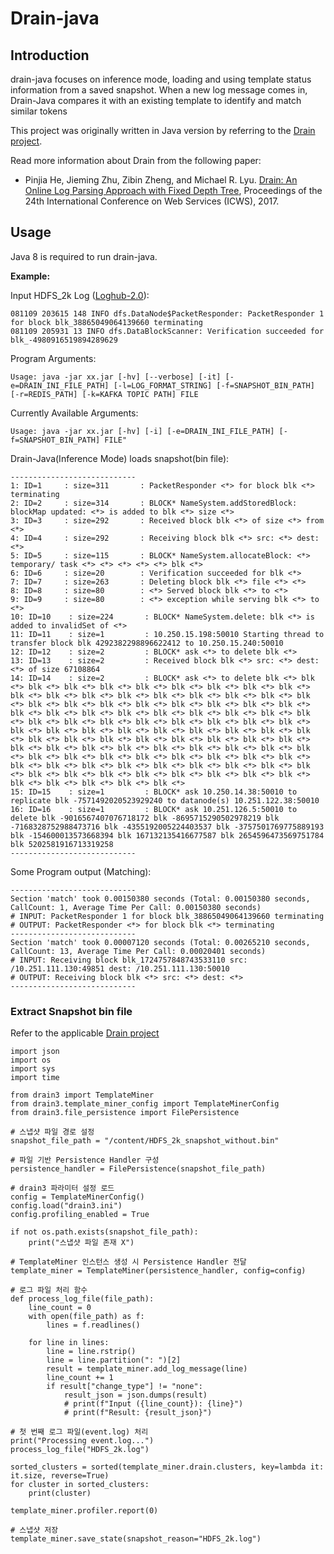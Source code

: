 # Drain-java


## Introduction

drain-java focuses on inference mode, loading and using template status information from a saved snapshot. When a new log message comes in, Drain-Java compares it with an existing template to identify and match similar tokens

This project was originally written in Java version by referring to the [Drain project](https://github.com/logpai/Drain3).

Read more information about Drain from the following paper:
- Pinjia He, Jieming Zhu, Zibin Zheng, and Michael R. Lyu. [Drain: An Online Log Parsing Approach with Fixed Depth Tree](https://jiemingzhu.github.io/pub/pjhe_icws2017.pdf), Proceedings of the 24th International Conference on Web Services (ICWS), 2017.
 
## Usage

Java 8 is required to run drain-java.

**Example:**

Input HDFS_2k Log ([Loghub-2.0](https://github.com/logpai/loghub-2.0)):

```
081109 203615 148 INFO dfs.DataNode$PacketResponder: PacketResponder 1 for block blk_38865049064139660 terminating
081109 205931 13 INFO dfs.DataBlockScanner: Verification succeeded for blk_-4980916519894289629
```

Program Arguments:

```
Usage: java -jar xx.jar [-hv] [--verbose] [-it] [-e=DRAIN_INI_FILE_PATH] [-l=LOG_FORMAT_STRING] [-f=SNAPSHOT_BIN_PATH] [-r=REDIS_PATH] [-k=KAFKA TOPIC PATH] FILE
```

Currently Available Arguments: 

```
Usage: java -jar xx.jar [-hv] [-i] [-e=DRAIN_INI_FILE_PATH] [-f=SNAPSHOT_BIN_PATH] FILE"
```

Drain-Java(Inference Mode) loads snapshot(bin file):

```
----------------------------
1: ID=1     : size=311       : PacketResponder <*> for block blk <*> terminating
2: ID=2     : size=314       : BLOCK* NameSystem.addStoredBlock: blockMap updated: <*> is added to blk <*> size <*>
3: ID=3     : size=292       : Received block blk <*> of size <*> from <*>
4: ID=4     : size=292       : Receiving block blk <*> src: <*> dest: <*>
5: ID=5     : size=115       : BLOCK* NameSystem.allocateBlock: <*> temporary/ task <*> <*> <*> <*> <*> blk <*>
6: ID=6     : size=20        : Verification succeeded for blk <*>
7: ID=7     : size=263       : Deleting block blk <*> file <*> <*>
8: ID=8     : size=80        : <*> Served block blk <*> to <*>
9: ID=9     : size=80        : <*> exception while serving blk <*> to <*>
10: ID=10    : size=224       : BLOCK* NameSystem.delete: blk <*> is added to invalidSet of <*>
11: ID=11    : size=1         : 10.250.15.198:50010 Starting thread to transfer block blk 4292382298896622412 to 10.250.15.240:50010
12: ID=12    : size=2         : BLOCK* ask <*> to delete blk <*>
13: ID=13    : size=2         : Received block blk <*> src: <*> dest: <*> of size 67108864
14: ID=14    : size=2         : BLOCK* ask <*> to delete blk <*> blk <*> blk <*> blk <*> blk <*> blk <*> blk <*> blk <*> blk <*> blk <*> blk <*> blk <*> blk <*> blk <*> blk <*> blk <*> blk <*> blk <*> blk <*> blk <*> blk <*> blk <*> blk <*> blk <*> blk <*> blk <*> blk <*> blk <*> blk <*> blk <*> blk <*> blk <*> blk <*> blk <*> blk <*> blk <*> blk <*> blk <*> blk <*> blk <*> blk <*> blk <*> blk <*> blk <*> blk <*> blk <*> blk <*> blk <*> blk <*> blk <*> blk <*> blk <*> blk <*> blk <*> blk <*> blk <*> blk <*> blk <*> blk <*> blk <*> blk <*> blk <*> blk <*> blk <*> blk <*> blk <*> blk <*> blk <*> blk <*> blk <*> blk <*> blk <*> blk <*> blk <*> blk <*> blk <*> blk <*> blk <*> blk <*> blk <*> blk <*> blk <*> blk <*> blk <*> blk <*> blk <*> blk <*> blk <*> blk <*> blk <*> blk <*> blk <*> blk <*> blk <*> blk <*> blk <*> blk <*> blk <*> blk <*> blk <*>
15: ID=15    : size=1         : BLOCK* ask 10.250.14.38:50010 to replicate blk -7571492020523929240 to datanode(s) 10.251.122.38:50010
16: ID=16    : size=1         : BLOCK* ask 10.251.126.5:50010 to delete blk -9016567407076718172 blk -8695715290502978219 blk -7168328752988473716 blk -4355192005224403537 blk -3757501769775889193 blk -154600013573668394 blk 167132135416677587 blk 2654596473569751784 blk 5202581916713319258
----------------------------
```

Some Program output (Matching):

```
----------------------------
Section 'match' took 0.00150380 seconds (Total: 0.00150380 seconds, CallCount: 1, Average Time Per Call: 0.00150380 seconds)
# INPUT: PacketResponder 1 for block blk_38865049064139660 terminating
# OUTPUT: PacketResponder <*> for block blk <*> terminating
----------------------------
Section 'match' took 0.00007120 seconds (Total: 0.00265210 seconds, CallCount: 13, Average Time Per Call: 0.00020401 seconds)
# INPUT: Receiving block blk_1724757848743533110 src: /10.251.111.130:49851 dest: /10.251.111.130:50010
# OUTPUT: Receiving block blk <*> src: <*> dest: <*>
----------------------------
```


### Extract Snapshot bin file

Refer to the applicable [Drain project](https://github.com/logpai/Drain3)

```
import json
import os
import sys
import time

from drain3 import TemplateMiner
from drain3.template_miner_config import TemplateMinerConfig
from drain3.file_persistence import FilePersistence

# 스냅샷 파일 경로 설정
snapshot_file_path = "/content/HDFS_2k_snapshot_without.bin"

# 파일 기반 Persistence Handler 구성
persistence_handler = FilePersistence(snapshot_file_path)

# drain3 파라미터 설정 로드
config = TemplateMinerConfig()
config.load("drain3.ini")
config.profiling_enabled = True

if not os.path.exists(snapshot_file_path):
    print("스냅샷 파일 존재 X")

# TemplateMiner 인스턴스 생성 시 Persistence Handler 전달
template_miner = TemplateMiner(persistence_handler, config=config)

# 로그 파일 처리 함수
def process_log_file(file_path):
    line_count = 0
    with open(file_path) as f:
        lines = f.readlines()

    for line in lines:
        line = line.rstrip()
        line = line.partition(": ")[2]
        result = template_miner.add_log_message(line)
        line_count += 1
        if result["change_type"] != "none":
            result_json = json.dumps(result)
            # print(f"Input ({line_count}): {line}")
            # print(f"Result: {result_json}")

# 첫 번째 로그 파일(event.log) 처리
print("Processing event.log...")
process_log_file("HDFS_2k.log")

sorted_clusters = sorted(template_miner.drain.clusters, key=lambda it: it.size, reverse=True)
for cluster in sorted_clusters:
    print(cluster)

template_miner.profiler.report(0)

# 스냅샷 저장
template_miner.save_state(snapshot_reason="HDFS_2k.log")
```
